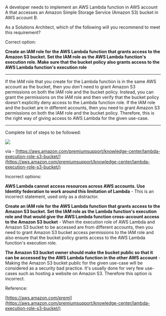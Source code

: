 A developer needs to implement an AWS Lambda function in AWS account A that accesses an Amazon Simple Storage Service (Amazon S3) bucket in AWS account B.

As a Solutions Architect, which of the following will you recommend to meet this requirement?

Correct option:

**Create an IAM role for the AWS Lambda function that grants access to the Amazon S3 bucket. Set the IAM role as the AWS Lambda function's execution role. Make sure that the bucket policy also grants access to the AWS Lambda function's execution role**
*******
If the IAM role that you create for the Lambda function is in the same AWS account as the bucket, then you don't need to grant Amazon S3 permissions on both the IAM role and the bucket policy. Instead, you can grant the permissions on the IAM role and then verify that the bucket policy doesn't explicitly deny access to the Lambda function role. If the IAM role and the bucket are in different accounts, then you need to grant Amazon S3 permissions on both the IAM role and the bucket policy. Therefore, this is the right way of giving access to AWS Lambda for the given use-case.
********
Complete list of steps to be followed:

![](https://assets-pt.media.datacumulus.com/aws-saa-pt/assets/pt2-q16-i1.jpg)

via - [https://aws.amazon.com/premiumsupport/knowledge-center/lambda-execution-role-s3-bucket/](https://aws.amazon.com/premiumsupport/knowledge-center/lambda-execution-role-s3-bucket/)

Incorrect options:

**AWS Lambda cannot access resources across AWS accounts. Use Identity federation to work around this limitation of Lambda** - This is an incorrect statement, used only as a distractor.

**Create an IAM role for the AWS Lambda function that grants access to the Amazon S3 bucket. Set the IAM role as the Lambda function's execution role and that would give the AWS Lambda function cross-account access to the Amazon S3 bucket** - When the execution role of AWS Lambda and Amazon S3 bucket to be accessed are from different accounts, then you need to grant Amazon S3 bucket access permissions to the IAM role and also ensure that the bucket policy grants access to the AWS Lambda function's execution role.

**The Amazon S3 bucket owner should make the bucket public so that it can be accessed by the AWS Lambda function in the other AWS account** - Making the Amazon S3 bucket public for the given use-case will be considered as a security bad practice. It's usually done for very few use-cases such as hosting a website on Amazon S3. Therefore this option is incorrect.

Reference:

[https://aws.amazon.com/premi](https://aws.amazon.com/premiumsupport/knowledge-center/lambda-execution-role-s3-bucket/)